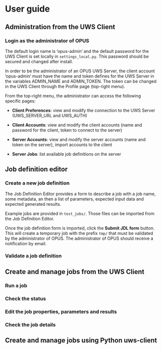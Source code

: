 
User guide
==========


Administration from the UWS Client
----------------------------------

### Login as the administrator of OPUS

The default login name is ‘opus-admin‘ and the default password for the UWS Client is set locally in
`settings_local.py`. This password should be secured and changed after install.

In order to be the administrator of an OPUS UWS Server, the client account ‘opus-admin‘ must have the name and token defines for
the UWS Server in the variables ADMIN_NAME and ADMIN_TOKEN. The token can be changed in the UWS Client through the Profile page (top-right menu).

From the top-right menu, the administrator can access the following specific pages:

* **Client Preferences**: view and modify the connection to the UWS Server (UWS_SERVER_URL and UWS_AUTH)

* **Client Accounts**: view and modify the client accounts (name and password for the client, token to connect to the
server)

* **Server Accounts**: view and modify the server accounts (name and token on the server), import accounts to the client

* **Server Jobs**: list available job definitions on the server


Job definition editor
---------------------

### Create a new job definition

The Job Definition Editor provides a form to describe a job with a job name, some metadata, an then a list of parameters, expected input data and expected generated results.

Example jobs are provided in `test_jobs/`. Those files can be imported from the Job Definition Editor.

Once the job definition form is imported, click the **Submit JDL form** button.
This will create a temporary job with the prefix `tmp/` that must be validated by the administrator of OPUS.
The administrator of OPUS should receive a notification by email.

### Validate a job definition



Create and manage jobs from the UWS Client
------------------------------------------

### Run a job

### Check the status

### Edit the job properties, parameters and results

### Check the job details



Create and manage jobs using Python uws-client
----------------------------------------------
